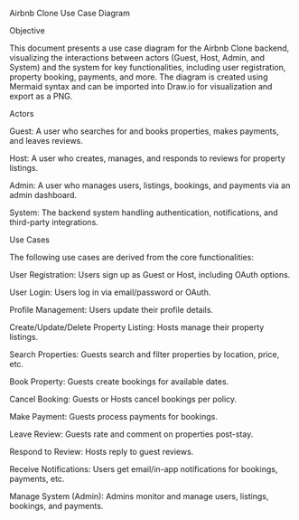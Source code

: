 Airbnb Clone Use Case Diagram

Objective

This document presents a use case diagram for the Airbnb Clone backend, visualizing the interactions between actors (Guest, Host, Admin, and System) and the system for key functionalities, including user registration, property booking, payments, and more. The diagram is created using Mermaid syntax and can be imported into Draw.io for visualization and export as a PNG.

Actors





Guest: A user who searches for and books properties, makes payments, and leaves reviews.



Host: A user who creates, manages, and responds to reviews for property listings.



Admin: A user who manages users, listings, bookings, and payments via an admin dashboard.



System: The backend system handling authentication, notifications, and third-party integrations.

Use Cases

The following use cases are derived from the core functionalities:

User Registration: Users sign up as Guest or Host, including OAuth options.


User Login: Users log in via email/password or OAuth.


Profile Management: Users update their profile details.


Create/Update/Delete Property Listing: Hosts manage their property listings.


Search Properties: Guests search and filter properties by location, price, etc.


Book Property: Guests create bookings for available dates.


Cancel Booking: Guests or Hosts cancel bookings per policy.


Make Payment: Guests process payments for bookings.


Leave Review: Guests rate and comment on properties post-stay.


Respond to Review: Hosts reply to guest reviews.


Receive Notifications: Users get email/in-app notifications for bookings, payments, etc.


Manage System (Admin): Admins monitor and manage users, listings, bookings, and payments.


